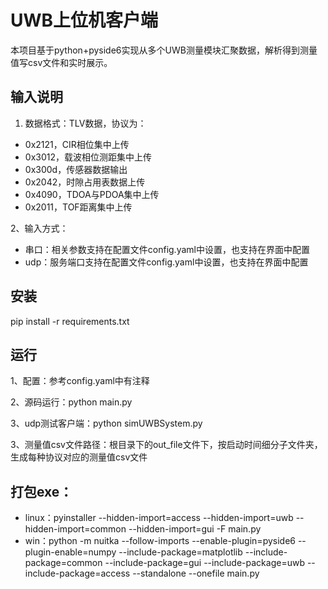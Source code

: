 # UWB上位机客户端

本项目基于python+pyside6实现从多个UWB测量模块汇聚数据，解析得到测量值写csv文件和实时展示。

## 输入说明

1. 数据格式：TLV数据，协议为：

* 0x2121，CIR相位集中上传
* 0x3012，载波相位测距集中上传
* 0x300d，传感器数据输出
* 0x2042，时隙占用表数据上传
* 0x4090，TDOA与PDOA集中上传
* 0x2011，TOF距离集中上传

2、输入方式：

* 串口：相关参数支持在配置文件config.yaml中设置，也支持在界面中配置
* udp：服务端口支持在配置文件config.yaml中设置，也支持在界面中配置

## 安装

pip install -r requirements.txt

## 运行

1、配置：参考config.yaml中有注释

2、源码运行：python main.py

3、udp测试客户端：python simUWBSystem.py

3、测量值csv文件路径：根目录下的out_file文件下，按启动时间细分子文件夹，生成每种协议对应的测量值csv文件

## 打包exe：

* linux：pyinstaller --hidden-import=access --hidden-import=uwb --hidden-import=common --hidden-import=gui -F main.py
* win：python -m nuitka --follow-imports --enable-plugin=pyside6 --plugin-enable=numpy --include-package=matplotlib --include-package=common --include-package=gui --include-package=uwb --include-package=access --standalone --onefile  main.py
